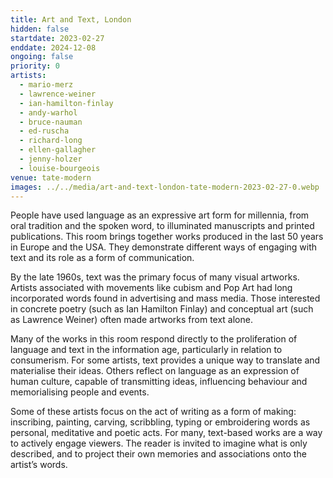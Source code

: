 ```yaml
---
title: Art and Text, London
hidden: false
startdate: 2023-02-27
enddate: 2024-12-08
ongoing: false
priority: 0
artists:
  - mario-merz
  - lawrence-weiner
  - ian-hamilton-finlay
  - andy-warhol
  - bruce-nauman
  - ed-ruscha
  - richard-long
  - ellen-gallagher
  - jenny-holzer
  - louise-bourgeois
venue: tate-modern
images: ../../media/art-and-text-london-tate-modern-2023-02-27-0.webp
---
```

People have used language as an expressive art form for millennia, from oral tradition and the spoken word, to illuminated manuscripts and printed publications. This room brings together works produced in the last 50 years in Europe and the USA. They demonstrate different ways of engaging with text and its role as a form of communication.

By the late 1960s, text was the primary focus of many visual artworks. Artists associated with movements like cubism and Pop Art had long incorporated words found in advertising and mass media. Those interested in concrete poetry (such as Ian Hamilton Finlay) and conceptual art (such as Lawrence Weiner) often made artworks from text alone.

Many of the works in this room respond directly to the proliferation of language and text in the information age, particularly in relation to consumerism. For some artists, text provides a unique way to translate and materialise their ideas. Others reflect on language as an expression of human culture, capable of transmitting ideas, influencing behaviour and memorialising people and events.

Some of these artists focus on the act of writing as a form of making: inscribing, painting, carving, scribbling, typing or embroidering words as personal, meditative and poetic acts. For many, text-based works are a way to actively engage viewers. The reader is invited to imagine what is only described, and to project their own memories and associations onto the artist’s words.